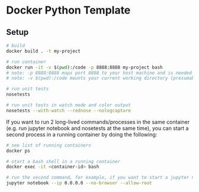 # Docker Python Template

## Setup

```sh
# build
docker build . -t my-project

# run container
docker run -it -v $(pwd):/code -p 8888:8888 my-project bash
# note: -p 8888:8888 maps port 8888 to your host machine and is needed for jupyter notebooks
# note: -v $(pwd):/code mounts your current working directory (presumably your project directory) and makes any changes instantly available in the running container

# run unit tests
nosetests

# run unit tests in watch mode and color output
nosetests --with-watch --rednose --nologcapture

```

If you want to run 2 long-lived commands/processes in the same container (e.g. run jupyter notebook and nosetests at the same time), you can start a second process in a running container by doing the following:

```sh
# see list of running containers
docker ps

# start a bash shell in a running container
docker exec -it <container-id> bash

# run the second command, for example, if you want to start a jupyter notebook:
jupyter notebook --ip 0.0.0.0 --no-browser --allow-root
```
